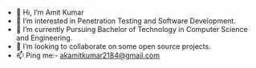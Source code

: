 - 👋 Hi, I’m Amit Kumar
- 👀 I’m interested in Penetration Testing and Software Development.
- 🌱 I’m currently Pursuing Bachelor of Technology in Computer Science and Engineering.
- 💞️ I’m looking to collaborate on some open source projects.
- 📫 Ping me:- akamitkumar2184@gmail.com

<!---
amyhkr/amyhkr is a ✨ special ✨ repository because its `README.md` (this file) appears on your GitHub profile.
You can click the Preview link to take a look at your changes.
--->
